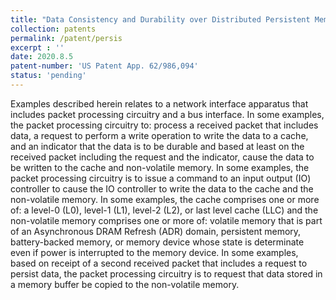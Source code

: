 ```yaml
---
title: "Data Consistency and Durability over Distributed Persistent Memory Systems"
collection: patents
permalink: /patent/persis
excerpt : ''
date: 2020.8.5
patent-number: 'US Patent App. 62/986,094'
status: 'pending'
---
```

Examples described herein relates to a network interface apparatus that includes packet processing circuitry and a bus interface. In some examples, the packet processing circuitry to: process a received packet that includes data, a request to perform a write operation to write the data to a cache, and an indicator that the data is to be durable and based at least on the received packet including the request and the indicator, cause the data to be written to the cache and non-volatile memory. In some examples, the packet processing circuitry is to issue a command to an input output (IO) controller to cause the IO controller to write the data to the cache and the non-volatile memory. In some examples, the cache comprises one or more of: a level-0 (L0), level-1 (L1), level-2 (L2), or last level cache (LLC) and the non-volatile memory comprises one or more of: volatile memory that is part of an Asynchronous DRAM Refresh (ADR) domain, persistent memory, battery-backed memory, or memory device whose state is determinate even if power is interrupted to the memory device. In some examples, based on receipt of a second received packet that includes a request to persist data, the packet processing circuitry is to request that data stored in a memory buffer be copied to the non-volatile memory.


